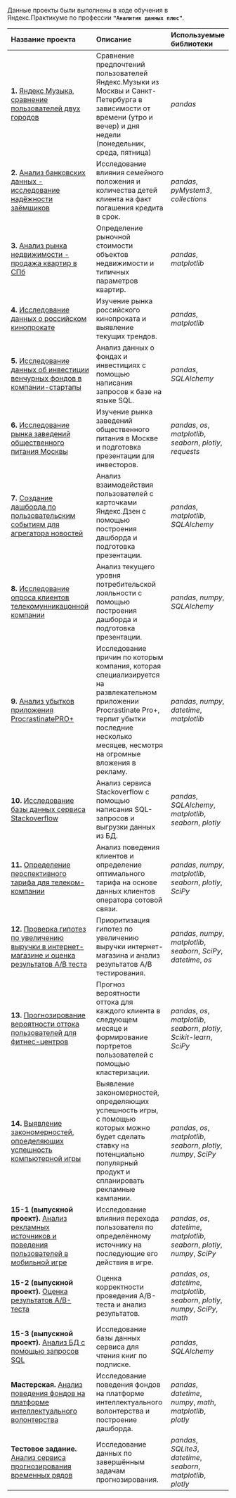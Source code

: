 Данные проекты были выполнены в ходе обучения в Яндекс.Практикуме по профессии **`"Аналитик данных плюс"`**.

| Название проекта | Описание | Используемые библиотеки | 
| :---------------------- | :---------------------- | :---------------------- |
| **1.** [Яндекс Музыка, сравнение пользователей двух городов](https://github.com/MayaSolodukhina/Data_Analytics_projects/tree/main/%D0%9F%D1%80%D0%BE%D0%B5%D0%BA%D1%82_1_%D0%AF%D0%BD%D0%B4%D0%B5%D0%BA%D1%81%20%D0%9C%D1%83%D0%B7%D1%8B%D0%BA%D0%B0_%D0%A1%D1%80%D0%B0%D0%B2%D0%BD%D0%B5%D0%BD%D0%B8%D0%B5%20%D0%BF%D0%BE%D0%BB%D1%8C%D0%B7%D0%BE%D0%B2%D0%B0%D1%82%D0%B5%D0%BB%D0%B5%D0%B9%20%D0%B4%D0%B2%D1%83%D1%85%20%D0%B3%D0%BE%D1%80%D0%BE%D0%B4%D0%BE%D0%B2) |Сравнение предпочтений пользователей Яндекс.Музыки из Москвы и Санкт-Петербурга в зависимости от времени (утро и вечер) и дня недели (понедельник, среда, пятница)| *pandas* |
| **2.** [Анализ банковских данных - исследование надёжности заёмщиков](https://github.com/MayaSolodukhina/Data_Analytics_projects/tree/main/%D0%9F%D1%80%D0%BE%D0%B5%D0%BA%D1%82_2_%D0%90%D0%BD%D0%B0%D0%BB%D0%B8%D0%B7%20%D0%B1%D0%B0%D0%BD%D0%BA%D0%BE%D0%B2%D1%81%D0%BA%D0%B8%D1%85%20%D0%B4%D0%B0%D0%BD%D0%BD%D1%8B%D1%85_%D0%98%D1%81%D1%81%D0%BB%D0%B5%D0%B4%D0%BE%D0%B2%D0%B0%D0%BD%D0%B8%D0%B5%20%D0%BD%D0%B0%D0%B4%D1%91%D0%B6%D0%BD%D0%BE%D1%81%D1%82%D0%B8%20%D0%B7%D0%B0%D1%91%D0%BC%D1%89%D0%B8%D0%BA%D0%BE%D0%B2) | Исследование влияния семейного положения и количества детей клиента на факт погашения кредита в срок.| *pandas*, *pyMystem3*, *collections* |
| **3.** [Анализ рынка недвижимости - продажа квартир в СПб](https://github.com/MayaSolodukhina/Data_Analytics_projects/tree/main/%D0%9F%D1%80%D0%BE%D0%B5%D0%BA%D1%82_3_%D0%90%D0%BD%D0%B0%D0%BB%D0%B8%D0%B7%20%D1%80%D1%8B%D0%BD%D0%BA%D0%B0%20%D0%BD%D0%B5%D0%B4%D0%B2%D0%B8%D0%B6%D0%B8%D0%BC%D0%BE%D1%81%D1%82%D0%B8_%D0%9F%D1%80%D0%BE%D0%B4%D0%B0%D0%B6%D0%B0%20%D0%BA%D0%B2%D0%B0%D1%80%D1%82%D0%B8%D1%80%20%D0%B2%20%D0%A1%D0%9F%D0%B1) | Определение рыночной стоимости объектов недвижимости и типичных параметров квартир.| *pandas*, *matplotlib* |
| **4.** [Исследование данных о российском кинопрокате](https://github.com/MayaSolodukhina/Data_Analytics_projects/tree/main/%D0%9F%D1%80%D0%BE%D0%B5%D0%BA%D1%82_4_%D0%98%D1%81%D1%81%D0%BB%D0%B5%D0%B4%D0%BE%D0%B2%D0%B0%D0%BD%D0%B8%D0%B5%20%D0%B4%D0%B0%D0%BD%D0%BD%D1%8B%D1%85%20%D0%BE%20%D1%80%D0%BE%D1%81%D1%81%D0%B8%D0%B9%D1%81%D0%BA%D0%BE%D0%BC%20%D0%BA%D0%B8%D0%BD%D0%BE%D0%BF%D1%80%D0%BE%D0%BA%D0%B0%D1%82%D0%B5) | Изучение рынка российского кинопроката и выявление текущих трендов.| *pandas*, *matplotlib*|
| **5.** [Исследование данных об инвестиции венчурных фондов в компании-стартапы](https://github.com/MayaSolodukhina/Data_Analytics_projects/tree/main/%D0%9F%D1%80%D0%BE%D0%B5%D0%BA%D1%82_5_%D0%98%D1%81%D1%81%D0%BB%D0%B5%D0%B4%D0%BE%D0%B2%D0%B0%D0%BD%D0%B8%D0%B5%20%D0%B4%D0%B0%D0%BD%D0%BD%D1%8B%D1%85%20%D0%BE%D0%B1%20%D0%B8%D0%BD%D0%B2%D0%B5%D1%81%D1%82%D0%B8%D1%86%D0%B8%D0%B8%20%D0%B2%D0%B5%D0%BD%D1%87%D1%83%D1%80%D0%BD%D1%8B%D1%85%20%D1%84%D0%BE%D0%BD%D0%B4%D0%BE%D0%B2%20%D0%B2%20%D0%BA%D0%BE%D0%BC%D0%BF%D0%B0%D0%BD%D0%B8%D0%B8-%D1%81%D1%82%D0%B0%D1%80%D1%82%D0%B0%D0%BF%D1%8B) | Анализ данных о фондах и инвестициях с помощью написания запросов к базе на языке SQL.| *pandas*, *SQLAlchemy*|
| **6.** [Исследование рынка заведений общественного питания Москвы](https://github.com/MayaSolodukhina/Data_Analytics_projects/tree/main/%D0%9F%D1%80%D0%BE%D0%B5%D0%BA%D1%82_6_%D0%98%D1%81%D1%81%D0%BB%D0%B5%D0%B4%D0%BE%D0%B2%D0%B0%D0%BD%D0%B8%D0%B5%20%D1%80%D1%8B%D0%BD%D0%BA%D0%B0%20%D0%B7%D0%B0%D0%B2%D0%B5%D0%B4%D0%B5%D0%BD%D0%B8%D0%B9%20%D0%BE%D0%B1%D1%89%D0%B5%D1%81%D1%82%D0%B2%D0%B5%D0%BD%D0%BD%D0%BE%D0%B3%D0%BE%20%D0%BF%D0%B8%D1%82%D0%B0%D0%BD%D0%B8%D1%8F%20%D0%9C%D0%BE%D1%81%D0%BA%D0%B2%D1%8B) | Изучение рынка заведений общественного питания в Москве и подготовка презентации для инвесторов.| *pandas*, *os*, *matplotlib*, *seaborn*, *plotly*, *requests*|
| **7.** [Создание дашборда по пользовательским событиям для агрегатора новостей](https://github.com/MayaSolodukhina/Data_Analytics_projects/tree/main/%D0%9F%D1%80%D0%BE%D0%B5%D0%BA%D1%82_7_%D0%A1%D0%BE%D0%B7%D0%B4%D0%B0%D0%BD%D0%B8%D0%B5%20%D0%B4%D0%B0%D1%88%D0%B1%D0%BE%D1%80%D0%B4%D0%B0%20%D0%BF%D0%BE%20%D0%BF%D0%BE%D0%BB%D1%8C%D0%B7%D0%BE%D0%B2%D0%B0%D1%82%D0%B5%D0%BB%D1%8C%D1%81%D0%BA%D0%B8%D0%BC%20%D1%81%D0%BE%D0%B1%D1%8B%D1%82%D0%B8%D1%8F%D0%BC%20%D0%B4%D0%BB%D1%8F%20%D0%B0%D0%B3%D1%80%D0%B5%D0%B3%D0%B0%D1%82%D0%BE%D1%80%D0%B0%20%D0%BD%D0%BE%D0%B2%D0%BE%D1%81%D1%82%D0%B5%D0%B9) | Анализ взаимодействия пользователей с карточками Яндекс.Дзен с помощью построения дашборда и подготовка презентации. | *pandas*, *matplotlib*, *SQLAlchemy*|
| **8.** [Исследование опроса клиентов телекомунникацонной компании](https://github.com/MayaSolodukhina/Data_Analytics_projects/tree/main/%D0%9F%D1%80%D0%BE%D0%B5%D0%BA%D1%82_8_%D0%98%D1%81%D1%81%D0%BB%D0%B5%D0%B4%D0%BE%D0%B2%D0%B0%D0%BD%D0%B8%D0%B5%20%D0%BE%D0%BF%D1%80%D0%BE%D1%81%D0%B0%20%D0%BA%D0%BB%D0%B8%D0%B5%D0%BD%D1%82%D0%BE%D0%B2%20%D1%82%D0%B5%D0%BB%D0%B5%D0%BA%D0%BE%D0%BC%D1%83%D0%BD%D0%BD%D0%B8%D0%BA%D0%B0%D1%86%D0%BE%D0%BD%D0%BD%D0%BE%D0%B9%20%D0%BA%D0%BE%D0%BC%D0%BF%D0%B0%D0%BD%D0%B8%D0%B8) | Анализ текущего уровня потребительской лояльности с помощью построения дашборда и подготовка презентации.| *pandas*, *numpy*, *SQLAlchemy*|
| **9.** [Анализ убытков приложения ProcrastinatePRO+](https://github.com/MayaSolodukhina/Data_Analytics_projects/tree/main/%D0%9F%D1%80%D0%BE%D0%B5%D0%BA%D1%82_9_%D0%90%D0%BD%D0%B0%D0%BB%D0%B8%D0%B7%20%D1%83%D0%B1%D1%8B%D1%82%D0%BA%D0%BE%D0%B2%20%D0%BF%D1%80%D0%B8%D0%BB%D0%BE%D0%B6%D0%B5%D0%BD%D0%B8%D1%8F%20ProcrastinatePRO%2B) | Исследование причин по которым компания, которая специализируется на развлекательном приложении Procrastinate Pro+, терпит убытки последние несколько месяцев, несмотря на огромные вложения в рекламу.| *pandas*, *numpy*, *datetime*, *matplotlib*|
| **10.** [Исследование базы данных сервиса Stackoverflow](https://github.com/MayaSolodukhina/Data_Analytics_projects/tree/main/%D0%9F%D1%80%D0%BE%D0%B5%D0%BA%D1%82_10_%D0%98%D1%81%D1%81%D0%BB%D0%B5%D0%B4%D0%BE%D0%B2%D0%B0%D0%BD%D0%B8%D0%B5%20%D0%B1%D0%B0%D0%B7%D1%8B%20%D0%B4%D0%B0%D0%BD%D0%BD%D1%8B%D1%85%20%D1%81%D0%B5%D1%80%D0%B2%D0%B8%D1%81%D0%B0%20Stackoverflow) | Анализ сервиса Stackoverflow с помощью написания SQL-запросов и выгрузки данных из БД.| *pandas*, *SQLAlchemy*, *matplotlib*, *seaborn*, *plotly*|
| **11.** [Определение перспективного тарифа для телеком-компании](https://github.com/MayaSolodukhina/Data_Analytics_projects/tree/main/%D0%9F%D1%80%D0%BE%D0%B5%D0%BA%D1%82_11_%D0%9E%D0%BF%D1%80%D0%B5%D0%B4%D0%B5%D0%BB%D0%B5%D0%BD%D0%B8%D0%B5%20%D0%BF%D0%B5%D1%80%D1%81%D0%BF%D0%B5%D0%BA%D1%82%D0%B8%D0%B2%D0%BD%D0%BE%D0%B3%D0%BE%20%D1%82%D0%B0%D1%80%D0%B8%D1%84%D0%B0%20%D0%B4%D0%BB%D1%8F%20%D1%82%D0%B5%D0%BB%D0%B5%D0%BA%D0%BE%D0%BC-%D0%BA%D0%BE%D0%BC%D0%BF%D0%B0%D0%BD%D0%B8%D0%B8) | Анализ поведения клиентов и определение оптимального тарифа на основе данных клиентов оператора сотовой связи.| *pandas*, *numpy*, *matplotlib*, *seaborn*, *plotly*, *SciPy*|
| **12.** [Проверка гипотез по увеличению выручки в интернет-магазине и оценка результатов A/B теста](https://github.com/MayaSolodukhina/Data_Analytics_projects/tree/main/%D0%9F%D1%80%D0%BE%D0%B5%D0%BA%D1%82_12_%D0%9F%D1%80%D0%BE%D0%B2%D0%B5%D1%80%D0%BA%D0%B0%20%D0%B3%D0%B8%D0%BF%D0%BE%D1%82%D0%B5%D0%B7%20%D0%BF%D0%BE%20%D1%83%D0%B2%D0%B5%D0%BB%D0%B8%D1%87%D0%B5%D0%BD%D0%B8%D1%8E%20%D0%B2%D1%8B%D1%80%D1%83%D1%87%D0%BA%D0%B8%20%D0%B2%20%D0%B8%D0%BD%D1%82%D0%B5%D1%80%D0%BD%D0%B5%D1%82-%D0%BC%D0%B0%D0%B3%D0%B0%D0%B7%D0%B8%D0%BD%D0%B5%20%D0%B8%20%D0%BE%D1%86%D0%B5%D0%BD%D0%BA%D0%B0%20%D1%80%D0%B5%D0%B7%D1%83%D0%BB%D1%8C%D1%82%D0%B0%D1%82%D0%BE%D0%B2%20AB%20%D1%82%D0%B5%D1%81%D1%82%D0%B0) | Приоритизация гипотез по увеличению выручки интернет-магазина и анализ результатов A/B тестирования.| *pandas*, *numpy*, *matplotlib*, *seaborn*, *SciPy*, *datetime*, *os*|
| **13.** [Прогнозирование вероятности оттока пользователей для фитнес-центров](https://github.com/MayaSolodukhina/Data_Analytics_projects/tree/main/%D0%9F%D1%80%D0%BE%D0%B5%D0%BA%D1%82_13_%D0%9F%D1%80%D0%BE%D0%B3%D0%BD%D0%BE%D0%B7%D0%B8%D1%80%D0%BE%D0%B2%D0%B0%D0%BD%D0%B8%D0%B5%20%D0%B2%D0%B5%D1%80%D0%BE%D1%8F%D1%82%D0%BD%D0%BE%D1%81%D1%82%D0%B8%20%D0%BE%D1%82%D1%82%D0%BE%D0%BA%D0%B0%20%D0%BF%D0%BE%D0%BB%D1%8C%D0%B7%D0%BE%D0%B2%D0%B0%D1%82%D0%B5%D0%BB%D0%B5%D0%B9%20%D0%B4%D0%BB%D1%8F%20%D1%84%D0%B8%D1%82%D0%BD%D0%B5%D1%81-%D1%86%D0%B5%D0%BD%D1%82%D1%80%D0%BE%D0%B2) | Прогноз вероятности оттока для каждого клиента в следующем месяце и формирование портретов пользователей с помощью кластеризации.| *pandas*, *os*, *matplotlib*, *seaborn*, *plotly*, *Scikit-learn*, *SciPy*|
| **14.** [Выявление закономерностей, определяющих успешность компьютерной игры](https://github.com/MayaSolodukhina/Data_Analytics_projects/tree/main/%D0%9F%D1%80%D0%BE%D0%B5%D0%BA%D1%82_14_%D0%92%D1%8B%D1%8F%D0%B2%D0%BB%D0%B5%D0%BD%D0%B8%D0%B5%20%D0%B7%D0%B0%D0%BA%D0%BE%D0%BD%D0%BE%D0%BC%D0%B5%D1%80%D0%BD%D0%BE%D1%81%D1%82%D0%B5%D0%B9%2C%20%D0%BE%D0%BF%D1%80%D0%B5%D0%B4%D0%B5%D0%BB%D1%8F%D1%8E%D1%89%D0%B8%D1%85%20%D1%83%D1%81%D0%BF%D0%B5%D1%88%D0%BD%D0%BE%D1%81%D1%82%D1%8C%20%D0%BA%D0%BE%D0%BC%D0%BF%D1%8C%D1%8E%D1%82%D0%B5%D1%80%D0%BD%D0%BE%D0%B9%20%D0%B8%D0%B3%D1%80%D1%8B) | Выявление закономерностей, определяющих успешность игры, с помощью которых можно будет сделать ставку на потенциально популярный продукт и спланировать рекламные кампании.| *pandas*, *os*, *matplotlib*, *seaborn*, *plotly*, *numpy*, *SciPy*|
| **15-1 (выпускной проект).** [Анализ рекламных источников и поведения пользователей в мобильной игре](https://github.com/MayaSolodukhina/Data_Analytics_projects/tree/main/%D0%9F%D1%80%D0%BE%D0%B5%D0%BA%D1%82_15%20(1)%20(%D0%B2%D1%8B%D0%BF%D1%83%D1%81%D0%BA%D0%BD%D0%BE%D0%B9)_%D0%90%D0%BD%D0%B0%D0%BB%D0%B8%D0%B7%20%D1%80%D0%B5%D0%BA%D0%BB%D0%B0%D0%BC%D0%BD%D1%8B%D1%85%20%D0%B8%D1%81%D1%82%D0%BE%D1%87%D0%BD%D0%B8%D0%BA%D0%BE%D0%B2%20%D0%B8%20%D0%BF%D0%BE%D0%B2%D0%B5%D0%B4%D0%B5%D0%BD%D0%B8%D1%8F%20%D0%BF%D0%BE%D0%BB%D1%8C%D0%B7%D0%BE%D0%B2%D0%B0%D1%82%D0%B5%D0%BB%D0%B5%D0%B9%20%D0%B2%20%D0%BC%D0%BE%D0%B1%D0%B8%D0%BB%D1%8C%D0%BD%D0%BE%D0%B9%20%D0%B8%D0%B3%D1%80%D0%B5) | Исследование влияния перехода пользователя по определённому источнику на последующие его действия в игре.| *pandas*, *os*, *datetime*, *matplotlib*, *seaborn*, *plotly*, *numpy*, *SciPy*|
| **15-2 (выпускной проект).** [Оценка результатов A/B-теста](https://github.com/MayaSolodukhina/Data_Analytics_projects/tree/main/%D0%9F%D1%80%D0%BE%D0%B5%D0%BA%D1%82_15%20(2)%20(%D0%B2%D1%8B%D0%BF%D1%83%D1%81%D0%BA%D0%BD%D0%BE%D0%B9)_%D0%9E%D1%86%D0%B5%D0%BD%D0%BA%D0%B0%20%D1%80%D0%B5%D0%B7%D1%83%D0%BB%D1%8C%D1%82%D0%B0%D1%82%D0%BE%D0%B2%20AB-%D1%82%D0%B5%D1%81%D1%82%D0%B0) | Оценка корректности проведения A/B-теста и анализ результатов.| *pandas*, *os*, *datetime*, *matplotlib*, *seaborn*, *plotly*, *numpy*, *SciPy*, *math*|
| **15-3 (выпускной проект).** [Анализ БД с помощью запросов SQL](https://github.com/MayaSolodukhina/Data_Analytics_projects/tree/main/%D0%9F%D1%80%D0%BE%D0%B5%D0%BA%D1%82_15%20(3)%20(%D0%B2%D1%8B%D0%BF%D1%83%D1%81%D0%BA%D0%BD%D0%BE%D0%B9)_%D0%90%D0%BD%D0%B0%D0%BB%D0%B8%D0%B7%20%D0%91%D0%94%20%D1%81%20%D0%BF%D0%BE%D0%BC%D0%BE%D1%89%D1%8C%D1%8E%20%D0%B7%D0%B0%D0%BF%D1%80%D0%BE%D1%81%D0%BE%D0%B2%20SQL) | Исследование базы данных сервиса для чтения книг по подписке.| *pandas*, *SQLAlchemy*|
| **Мастерская.** [Анализ поведения фондов на платформе интеллектуального волонтерства](https://github.com/MayaSolodukhina/Data_Analytics_projects/tree/main/%D0%9C%D0%B0%D1%81%D1%82%D0%B5%D1%80%D1%81%D0%BA%D0%B0%D1%8F_%D0%90%D0%BD%D0%B0%D0%BB%D0%B8%D0%B7%20%D0%BF%D0%BE%D0%B2%D0%B5%D0%B4%D0%B5%D0%BD%D0%B8%D1%8F%20%D1%84%D0%BE%D0%BD%D0%B4%D0%BE%D0%B2%20%D0%BD%D0%B0%20%D0%BF%D0%BB%D0%B0%D1%82%D1%84%D0%BE%D1%80%D0%BC%D0%B5%20%D0%B8%D0%BD%D1%82%D0%B5%D0%BB%D0%BB%D0%B5%D0%BA%D1%82%D1%83%D0%B0%D0%BB%D1%8C%D0%BD%D0%BE%D0%B3%D0%BE%20%D0%B2%D0%BE%D0%BB%D0%BE%D0%BD%D1%82%D0%B5%D1%80%D1%81%D1%82%D0%B2%D0%B0) | Исследование поведения фондов на платформе интеллектуального волонтерства и построение дашборда.| *pandas*, *datetime*, *numpy*, *math*, *matplotlib*, *plotly*|
| **Тестовое задание.** [Анализ сервиса прогнозирования временных рядов](https://github.com/MayaSolodukhina/Data_Analytics_projects/tree/main/%D0%A2%D0%B5%D1%81%D1%82%D0%BE%D0%B2%D0%BE%D0%B5%20%D0%B7%D0%B0%D0%B4%D0%B0%D0%BD%D0%B8%D0%B5_%D0%90%D0%BD%D0%B0%D0%BB%D0%B8%D0%B7%20%D1%81%D0%B5%D1%80%D0%B2%D0%B8%D1%81%D0%B0%20%D0%BF%D1%80%D0%BE%D0%B3%D0%BD%D0%BE%D0%B7%D0%B8%D1%80%D0%BE%D0%B2%D0%B0%D0%BD%D0%B8%D1%8F%20%D0%B2%D1%80%D0%B5%D0%BC%D0%B5%D0%BD%D0%BD%D1%8B%D1%85%20%D1%80%D1%8F%D0%B4%D0%BE%D0%B2) | Исследование данных по завершённым задачам прогнозирования.| *pandas*, *SQLite3*, *datetime*, *seaborn*, *matplotlib*, *plotly*|
